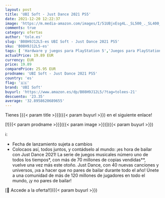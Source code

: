 ```yaml
---
layout: post
title: 'UBI Soft - Just Dance 2021 PS5'
date: 2021-12-20 12:22:37
image: 'https://m.media-amazon.com/images/I/51UBjxEsg4L._SL500_._SL400_.jpg'
comments: true
category: ofertas
author: 'tole.es'
slug: 'B08H9J12L5-es UBI Soft - Just Dance 2021 PS5'
sku: 'B08H9J12L5-es'
tags: [ 'Hardware y juegos para PlayStation 5','Juegos para PlayStation 5','Videojuegos','ps5','ubi soft', ]
actualPrice: 19.89 EUR
currency: EUR
price: 19.89
comparePrice: 25.95 EUR
prodname: 'UBI Soft - Just Dance 2021 PS5'
country: 'es'
flag: '🇪🇸'
brand: 'UBI Soft'
buyurl: 'https://www.amazon.es/dp/B08H9J12L5/?tag=tolees-21'
descuento: '23.35'
average: '32.8958620689655'
---
```


Tienes [{{< param title >}}]({{< param buyurl >}}) en el siguiente enlace!

[![{{< param prodname >}}]({{< param image >}})]({{< param buyurl >}})

ℹ️:

- Fecha de lanzamiento sujeta a cambios
- Colocaos así, todos juntos, y contádselo al mundo: ¡es hora de bailar con Just Dance 2021! La serie de juegos musicales número uno de todos los tiempos*, con más de 70 millones de copias vendidas**, vuelve una vez más este otoño. Just Dance, con 40 nuevas canciones y universos, ¡va a hacer que no pares de bailar durante todo el año! Únete a una comunidad de más de 120 millones de jugadores en todo el mundo, ¡y no pares de bailar!

[🛒 Accede a la oferta!!]({{< param buyurl >}})
